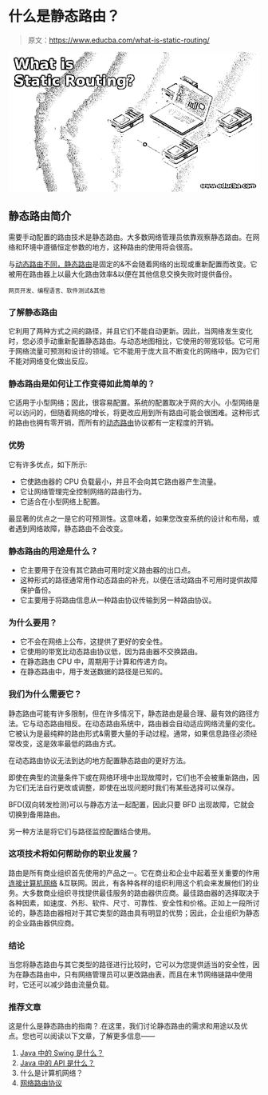 # 什么是静态路由？

> 原文：<https://www.educba.com/what-is-static-routing/>

![What is Static Routing](img/336112abf35d69b38f235a7db20cd3d2.png)



## 静态路由简介

需要手动配置的路由技术是静态路由。大多数网络管理员依靠观察静态路由。在网络和环境中遵循恒定参数的地方，这种路由的使用将会很高。

与[动态路由不同，静态路由](https://www.educba.com/static-routing-vs-dynamic-routing/)是固定的&不会随着网络的出现或重新配置而改变。它被用在路由器上以最大化路由效率&以便在其他信息交换失败时提供备份。

<small>网页开发、编程语言、软件测试&其他</small>

### 了解静态路由

它利用了两种方式之间的路径，并且它们不能自动更新。因此，当网络发生变化时，您必须手动重新配置静态路由。与动态地图相比，它使用的带宽较低。它可用于网络流量可预测和设计的领域。它不能用于庞大且不断变化的网络中，因为它们不能对网络变化做出反应。

### 静态路由是如何让工作变得如此简单的？

它适用于小型网络；因此，很容易配置。系统的配置取决于网的大小。小型网络是可以访问的，但随着网络的增长，将更改应用到所有路由可能会很困难。这种形式的路由也拥有零开销，而所有的[动态路由](https://www.educba.com/dynamic-routing/)协议都有一定程度的开销。

### 优势

它有许多优点，如下所示:

*   它使路由器的 CPU 负载最小，并且不会向其它路由器产生流量。
*   它让网络管理完全控制网络的路由行为。
*   它适合在小型网络上配置。

最显著的优点之一是它的可预测性。这意味着，如果您改变系统的设计和布局，或者遇到网络故障，静态路由不会改变。

### 静态路由的用途是什么？

*   它主要用于在没有其它路由可用时定义路由器的出口点。
*   这种形式的路径通常用作动态路由的补充，以便在活动路由不可用时提供故障保护备份。
*   它主要用于将路由信息从一种路由协议传输到另一种路由协议。

### 为什么要用？

*   它不会在网络上公布，这提供了更好的安全性。
*   它使用的带宽比动态路由协议低，因为路由器不交换路由。
*   在静态路由 CPU 中，周期用于计算和传递方向。
*   在静态路由中，用于发送数据的路径是已知的。

### 我们为什么需要它？

静态路由可能有许多限制，但在许多情况下，静态路由是最合理、最有效的路径方法。它与动态路由相反。在动态路由系统中，路由器会自动适应网络流量的变化。它被认为是最纯粹的路由形式&需要大量的手动过程。通常，如果信息路径必须经常改变，这是效率最低的路由方式。

在动态路由协议无法到达的地方配置静态路由的更好方法。

即使在典型的流量条件下或在网络环境中出现故障时，它们也不会被重新路由，因为它们无法自行更改或调整，即使在出现问题时我们有某些选择可以保存。

BFD(双向转发检测)可以与静态方法一起配置，因此只要 BFD 出现故障，它就会切换到备用路由。

另一种方法是将它们与路径监控配置结合使用。

### 这项技术将如何帮助你的职业发展？

路由是所有商业组织首先使用的产品之一。它在商业和企业中起着至关重要的作用[连接计算机网络](https://www.educba.com/introduction-to-computer-network/) &互联网。因此，有各种各样的组织利用这个机会来发展他们的业务。大多数商业组织寻找提供最佳服务的路由器供应商。最佳路由器的选择取决于各种因素，如速度、外形、软件、尺寸、可靠性、安全性和价格。正如上一段所讨论的，静态路由器相对于其它类型的路由具有明显的优势；因此，企业组织为静态的企业路由器供应商。

### 结论

当您将静态路由与其它类型的路径进行比较时，它可以为您提供适当的安全性，因为在静态路由中，只有网络管理员可以更改路由表，而且在末节网络链路中使用时，它还可以减少路由流量负载。

### 推荐文章

这是什么是静态路由的指南？.在这里，我们讨论静态路由的需求和用途以及优点。您也可以阅读以下文章，了解更多信息——

1.  [Java 中的 Swing 是什么？](https://www.educba.com/what-is-swing/)
2.  [Java 中的 API 是什么？](https://www.educba.com/what-is-api-in-java/)
3.  什么是计算机网络？
4.  [网络路由协议](https://www.educba.com/routing-protocols-types/)





